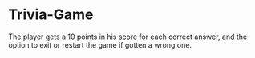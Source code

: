 # Trivia-Game
The player gets a 10 points in his score for each correct answer, and the option to exit or restart the game if gotten a wrong one.
